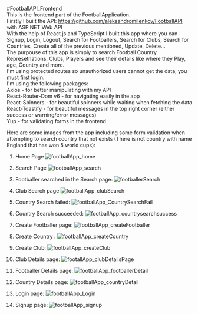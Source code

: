 #FootballAPI_Frontend  
This is the frontend part of the FootballApplication.  
Firstly I built the API: https://github.com/aleksandromilenkov/FootballAPI with ASP.NET Web API  
With the help of React.js and TypeScript I built this app where you can Signup, Login, Logout, Search for Footballers, Search for Clubs, Search for Countries, Create all of the previous mentioned, Update, Delete...   
The purpouse of this app is simply to search Football Country Represetnations, Clubs, Players and see their details like where they Play, age, Country and more.   
I'm using protected routes so unauthorized users cannot get the data, you must first login.   
I'm using the following packages:  
  Axios - for better manipulating with my API  
  React-Router-Dom v6 - for navigating easily in the app  
  React-Spinners - for beautiful spinners while waiting when fetching the data  
  React-Toastify - for beautiful messages in the top right corner (either success or warning/error messages)  
  Yup - for validating forms in the frontend  

Here are some images from the app including some form validation when attempting to search country that not exists (There is not country with name England that has won 5 world cups):   

1. Home Page
   ![footballApp_home](https://github.com/aleksandromilenkov/FootballAPI_Frontend/assets/64156983/adc1a7f7-7b27-40c6-a7ee-d47949392dfb)

2. Search Page
   ![footballApp_search](https://github.com/aleksandromilenkov/FootballAPI_Frontend/assets/64156983/9ba3a985-674c-40b9-aaa7-3da10c44274d)

3. Footballer searched in the Search page: 
![footballerSearch](https://github.com/aleksandromilenkov/FootballAPI_Frontend/assets/64156983/f71303c6-239f-49c7-aa3a-ffb3485637bb)

4. Club Search page
   ![footballApp_clubSearch](https://github.com/aleksandromilenkov/FootballAPI_Frontend/assets/64156983/1bf3d7cd-c8ea-4c9b-9545-564879e4ad12)

5. Country Search failed:
   ![footballApp_CountrySearchFail](https://github.com/aleksandromilenkov/FootballAPI_Frontend/assets/64156983/a335da5e-c2c6-4139-a96c-7ffa6b6143b7)

6. Country Search succeeded:
   ![footballApp_countrysearchsuccess](https://github.com/aleksandromilenkov/FootballAPI_Frontend/assets/64156983/f8726378-d34c-4cb0-9077-e4162cf6dad9)

7. Create Footballer page:
   ![footballApp_createFootballer](https://github.com/aleksandromilenkov/FootballAPI_Frontend/assets/64156983/373a535e-02a8-4d96-98c2-f914cc0913b0)

8. Create Country :
   ![footballApp_createCountry](https://github.com/aleksandromilenkov/FootballAPI_Frontend/assets/64156983/f2d14a6c-a479-4e33-bf92-f44213752700)

9. Create Club:
    ![footballApp_createClub](https://github.com/aleksandromilenkov/FootballAPI_Frontend/assets/64156983/d0b57468-d87e-4ad5-aef8-f65605c63a50)

10. Club Details page:
    ![footallApp_clubDetailsPage](https://github.com/aleksandromilenkov/FootballAPI_Frontend/assets/64156983/3968c169-cef9-4355-bbb7-2a7821f3f69c)

11. Footballer Details page:
    ![footballApp_footballerDetail](https://github.com/aleksandromilenkov/FootballAPI_Frontend/assets/64156983/468c8acb-f7c8-422b-9ee3-ae4fb7e0ea55)

12. Country Details page:
    ![footballApp_countryDetail](https://github.com/aleksandromilenkov/FootballAPI_Frontend/assets/64156983/03c14d5d-bf04-481e-8840-012e2c6273fc)

13. Login page:
    ![footballApp_Login](https://github.com/aleksandromilenkov/FootballAPI_Frontend/assets/64156983/ab0c379b-412e-40ba-89e0-e937ddd02a10)

14. Signup page:
    ![footballApp_signup](https://github.com/aleksandromilenkov/FootballAPI_Frontend/assets/64156983/d3fc8f33-a144-470b-b55e-c60d2c09b28c)
